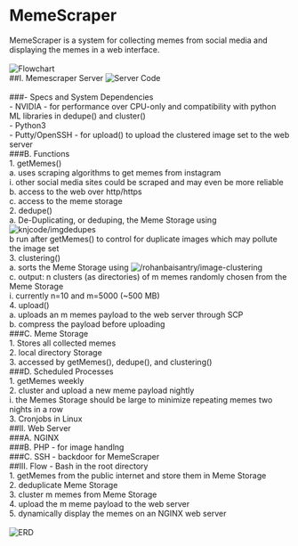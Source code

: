 # MemeScraper<br />
MemeScraper is a system for collecting memes from social media and displaying the memes in a web interface.<br />
<br />
![Flowchart](https://github.com/almondWilde/MemeScraper/blob/main/memescraper_flowchart.jpg)<br />
##I. Memescraper Server ![Server Code](https://github.com/almondWilde/MemeScraper/tree/main/scraper)<br /><br />
  ###- Specs and System Dependencies<br />
    - NVIDIA - for performance over CPU-only and compatibility with python ML libraries in dedupe() and cluster()<br />
    - Python3<br />
    - Putty/OpenSSH - for upload() to upload the clustered image set to the web server<br />
  ###B. Functions<br />
    1. getMemes()<br />
      a. uses scraping algorithms to get memes from instagram<br />
        i. other social media sites could be scraped and may even be more reliable<br />
      b. access to the web over http/https<br />
      c. access to the meme storage<br />
    2. dedupe()<br />
      a. De-Duplicating, or deduping, the Meme Storage using ![knjcode/imgdedupes](https://github.com/knjcode/imgdupes)<br />
      b run after getMemes() to control for duplicate images which may pollute the image set<br />
    3. clustering()<br />
      a. sorts the Meme Storage using ![/rohanbaisantry/image-clustering](https://github.com/rohanbaisantry/image-clustering)<br />
      c. output: n clusters (as directories) of m memes randomly chosen from the Meme Storage<br />
        i. currently n=10 and m=5000 (~500 MB)<br />
    4. upload()<br />
      a. uploads an m memes payload to the web server through SCP<br />
      b. compress the payload before uploading<br />
  ###C. Meme Storage<br />
    1. Stores all collected memes<br />
    2. local directory Storage<br />
    3. accessed by getMemes(), dedupe(), and clustering()<br />
  ###D. Scheduled Processes<br />
    1. getMemes weekly<br />
    2. cluster and upload a new meme payload nightly<br />
      i. the Memes Storage should be large to minimize repeating memes two nights in a row<br />
    3. Cronjobs in Linux<br />
##II. Web Server<br />
  ###A. NGINX<br />
  ###B. PHP - for image handlng<br />
  ###C. SSH - backdoor for MemeScraper<br />
##III. Flow - Bash in the root directory<br />
    1. getMemes from the public internet and store them in Meme Storage<br />
    2. deduplicate Meme Storage<br />
    3. cluster m memes from Meme Storage<br />
    4. upload the m meme payload to the web server<br />
    5. dynamically display the memes on an NGINX web server<br />
<br />
![ERD](https://github.com/almondWilde/MemeScraper/blob/main/MemeScraper_ERD.jpg)<br />
<br />
